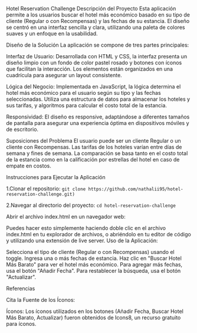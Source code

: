 Hotel Reservation Challenge
Descripción del Proyecto
Esta aplicación permite a los usuarios buscar el hotel más económico basado en su tipo de cliente (Regular o con Recompensas) y las fechas de su estancia. El diseño se centró en una interfaz sencilla y clara, utilizando una paleta de colores suaves y un enfoque en la usabilidad.

Diseño de la Solución
La aplicación se compone de tres partes principales:

Interfaz de Usuario: Desarrollada con HTML y CSS, la interfaz presenta un diseño limpio con un fondo de color pastel rosado y botones con íconos que facilitan la interacción. Los elementos están organizados en una cuadrícula para asegurar un layout consistente.

Lógica del Negocio: Implementada en JavaScript, la lógica determina el hotel más económico para el usuario según su tipo y las fechas seleccionadas. Utiliza una estructura de datos para almacenar los hoteles y sus tarifas, y algoritmos para calcular el costo total de la estancia.

Responsividad: El diseño es responsive, adaptándose a diferentes tamaños de pantalla para asegurar una experiencia óptima en dispositivos móviles y de escritorio.

Suposiciones del Problema
El usuario puede ser un cliente Regular o un cliente con Recompensas.
Las tarifas de los hoteles varían entre días de semana y fines de semana.
La comparación se basa tanto en el costo total de la estancia como en la calificación por estrellas del hotel en caso de empate en costos.

Instrucciones para Ejecutar la Aplicación

1.Clonar el repositorio:
```git clone https://github.com/nathalii95/hotel-reservation-challenge.git)```

2.Navegar al directorio del proyecto:
```cd hotel-reservation-challenge```

Abrir el archivo index.html en un navegador web:

Puedes hacer esto simplemente haciendo doble clic en el archivo index.html en tu explorador de archivos, o abriéndolo en tu editor de código y utilizando una extensión de live server.
Uso de la Aplicación:

Selecciona el tipo de cliente (Regular o con Recompensas) usando el toggle.
Ingresa una o más fechas de estancia.
Haz clic en "Buscar Hotel Más Barato" para ver el hotel más económico.
Para agregar más fechas, usa el botón "Añadir Fecha".
Para restablecer la búsqueda, usa el botón "Actualizar".


Referencias

Cita la Fuente de los Íconos:
<!-- Íconos obtenidos de https://icons8.com -->
Íconos: Los íconos utilizados en los botones (Añadir Fecha, Buscar Hotel Más Barato, Actualizar) fueron obtenidos de Icons8, un recurso gratuito para íconos.


